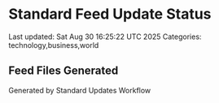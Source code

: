 # Standard Feed Update Status
Last updated: Sat Aug 30 16:25:22 UTC 2025
Categories: technology,business,world

## Feed Files Generated

Generated by Standard Updates Workflow
